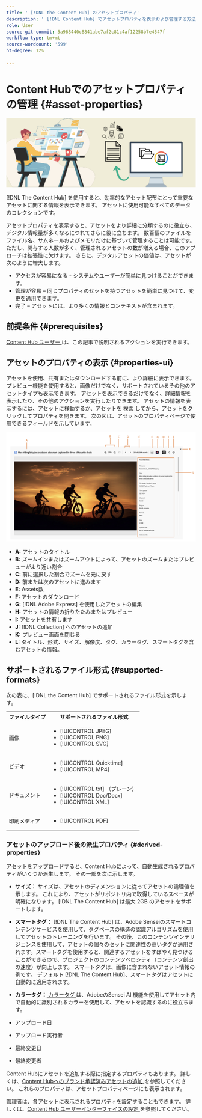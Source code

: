 ```yaml
---
title: ' [!DNL the Content Hub] のアセットプロパティ'
description: ' [!DNL Content Hub] でアセットプロパティを表示および管理する方法を説明します。'
role: User
source-git-commit: 5a968440c8841abe7af2c81c4af12258b7e4547f
workflow-type: tm+mt
source-wordcount: '599'
ht-degree: 12%

---
```



# Content Hubでのアセットプロパティの管理 {#asset-properties}

![ メタデータバナー画像 ](assets/metadata-banner-image.png)

[!DNL The Content Hub] を使用すると、効率的なアセット配布にとって重要なアセットに関する情報を表示できます。 アセットに使用可能なすべてのデータのコレクションです。

アセットプロパティを表示すると、アセットをより詳細に分類するのに役立ち、デジタル情報量が多くなるにつれてさらに役に立ちます。 数百個のファイルをファイル名、サムネールおよびメモリだけに基づいて管理することは可能です。ただし、関与する人数が多く、管理されるアセットの数が増える場合、このアプローチは拡張性に欠けます。 さらに、デジタルアセットの価値は、アセットが次のように増大します。

* アクセスが容易になる - システムやユーザーが簡単に見つけることができます。
* 管理が容易 – 同じプロパティのセットを持つアセットを簡単に見つけて、変更を適用できます。
* 完了 – アセットには、より多くの情報とコンテキストが含まれます。

## 前提条件 {#prerequisites}

[Content Hub ユーザー ](deploy-content-hub.md#onboard-content-hub-users) は、この記事で説明されるアクションを実行できます。

## アセットのプロパティの表示 {#properties-ui}

アセットを使用、共有またはダウンロードする前に、より詳細に表示できます。プレビュー機能を使用すると、画像だけでなく、サポートされているその他のアセットタイプも表示できます。 アセットを表示できるだけでなく、詳細情報を表示したり、その他のアクションを実行したりできます。 アセットの情報を表示するには、アセットに移動するか、アセットを [ 検索 ](search-assets.md) してから、アセットをクリックしてプロパティを開きます。 次の図は、アセットのプロパティページで使用できるフィールドを示しています。

![ アセット UI のプロパティ ](assets/properties-ui.png)

* **A:** アセットのタイトル
* **B:** ズームインまたはズームアウトによって、アセットのズームまたはプレビューがより近い割合
* **C:** 前に選択した割合でズームを元に戻す
* **D:** 前または次のアセットに進みます
* **E:** Assets数
* **F:** アセットのダウンロード
* **G:** [!DNL Adobe Express] を使用したアセットの編集
* **H:** アセットの情報の折りたたみまたはプレビュー
* **I:** アセットを共有します
* **J:** [!DNL Collection] へのアセットの追加
* **K:** プレビュー画面を閉じる
* **L:** タイトル、形式、サイズ、解像度、タグ、カラータグ、スマートタグを含むアセットの情報。

## サポートされるファイル形式 {#supported-formats}

次の表に、[!DNL the Content Hub] でサポートされるファイル形式を示します。

<table> 
    <tbody>
     <tr>
      <th><strong>ファイルタイプ</strong></th>
      <th><strong>サポートされるファイル形式</strong></th>
     </tr>
     <tr>
      <td>画像</td>
      <td>
        <ul>
            <li>[!UICONTROL JPEG]</li> 
            <li>[!UICONTROL PNG]</li> 
            <li>[!UICONTROL SVG]</li>
        </ul>
      </td>
     </tr>
     <tr>
      <td>ビデオ</td>
      <td>
        <ul>
            <li>[!UICONTROL Quicktime]</li>  
            <li>[!UICONTROL MP4]</li> 
        </ul>
      </td>
     </tr>
      <tr>
      <td>ドキュメント</td>
      <td>
        <ul>
            <li>[!UICONTROL txt] （プレーン）</li>  
            <li>[!UICONTROL Doc/Docx]</li> 
            <li>[!UICONTROL XML]</li>
        </ul>
      </td>
     </tr>
     <tr>
      <td>印刷メディア</td>
      <td>
        <ul>
            <li>[!UICONTROL PDF]</li>  
        </ul>
      </td>
     </tr>  
    </tbody>
   </table>

### アセットのアップロード後の派生プロパティ {#derived-properties}

アセットをアップロードすると、Content Hubによって、自動生成されるプロパティがいくつか派生します。 その一部を次に示します。

* **サイズ：** サイズは、アセットのディメンションに従ってアセットの論理値を示します。 これにより、アセットがリポジトリ内で取得しているスペースが明確になります。 [!DNL The Content Hub] は最大 2GB のアセットをサポートします。

<!--* **Tags:** Tags help you categorize assets that can be browsed and searched more efficiently. Tagging helps in propagating the appropriate taxonomy to other users and workflows. -->

* **スマートタグ：** [!DNL The Content Hub] は、Adobe Senseiのスマートコンテンツサービスを使用して、タグベースの構造の認識アルゴリズムを使用してアセットのトレーニングを行います。 その後、このコンテンツインテリジェンスを使用して、アセットの個々のセットに関連性の高いタグが適用されます。スマートタグを使用すると、関連するアセットをすばやく見つけることができるので、プロジェクトのコンテンツベロシティ（コンテンツ創出の速度）が向上します。 スマートタグは、画像に含まれないアセット情報の例です。 デフォルト [!DNL The Content Hub]、スマートタグはアセットに自動的に適用されます。

* **カラータグ：**[ カラータグ ](#https://experienceleague.adobe.com/docs/experience-manager-cloud-service/content/assets/manage/color-tag-images.html?lang=en) は、AdobeのSensei AI 機能を使用してアセット内で自動的に識別されるカラーを使用して、アセットを認識するのに役立ちます。

* アップロード日

* アップロード実行者

* 最終変更日

* 最終変更者

Content Hubにアセットを追加する際に指定するプロパティもあります。 詳しくは、[Content Hubへのブランド承認済みアセットの追加 ](upload-brand-approved-assets.md) を参照してください。 これらのプロパティは、アセットプロパティページにも表示されます。

管理者は、各アセットに表示されるプロパティを設定することもできます。 詳しくは、[Content Hub ユーザーインターフェイスの設定 ](configure-content-hub-ui-options.md#configure-asset-details-content-hub) を参照してください。

<!--

### Date range {#date-range} 

The date range allows you to select dates you want to see the assets. You can customize date range by choosing the start and end dates. 

-->

